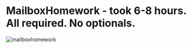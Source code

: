 # MailboxHomework - took 6-8 hours. All required. No optionals.


![mailboxhomework](https://cloud.githubusercontent.com/assets/490388/10324935/7d0018f2-6c42-11e5-9811-5fe9e396631d.gif)
